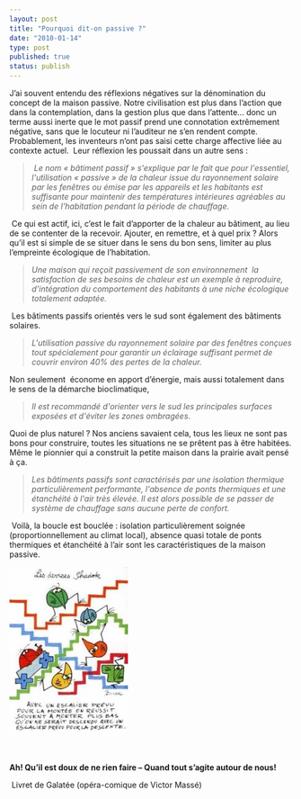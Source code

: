 ```yaml
---
layout: post
title: "Pourquoi dit-on passive ?"
date: "2010-01-14"
type: post
published: true
status: publish
---
```


J’ai souvent entendu des réflexions négatives sur la dénomination du concept de la maison passive. Notre civilisation est plus dans l’action que dans la contemplation, dans la gestion plus que dans l’attente… donc un terme aussi inerte que le mot passif prend une connotation extrêmement négative, sans que le locuteur ni l’auditeur ne s’en rendent compte. Probablement, les inventeurs n’ont pas saisi cette charge affective liée au contexte actuel.  Leur réflexion les poussait dans un autre sens :

>  _Le nom « bâtiment passif » s'explique par le fait que pour l'essentiel, l'utilisation « passive » de la chaleur issue du rayonnement solaire par les fenêtres ou émise par les appareils et les habitants est suffisante pour maintenir des températures intérieures agréables au sein de l'habitation pendant la période de chauffage._

 Ce qui est actif, ici, c’est le fait d’apporter de la chaleur au bâtiment, au lieu de se contenter de la recevoir. Ajouter, en remettre, et à quel prix ? Alors qu’il est si simple de se situer dans le sens du bon sens, limiter au plus l’empreinte écologique de l’habitation.

> _Une maison qui reçoit passivement de son environnement  la satisfaction de ses besoins de chaleur est un exemple à reproduire, d’intégration du comportement des habitants à une niche écologique totalement adaptée._

 Les bâtiments passifs orientés vers le sud sont également des bâtiments solaires.

> _L'utilisation passive du rayonnement solaire par des fenêtres conçues tout spécialement pour garantir un éclairage suffisant permet de couvrir environ 40% des pertes de la chaleur._

Non seulement  économe en apport d’énergie, mais aussi totalement dans le sens de la démarche bioclimatique,  

> _Il est recommandé d'orienter vers le sud les principales surfaces exposées et d'éviter les zones ombragées_.

Quoi de plus naturel ? Nos anciens savaient cela, tous les lieux ne sont pas bons pour construire, toutes les situations ne se prêtent pas à être habitées. Même le pionnier qui a construit la petite maison dans la prairie avait pensé à ça.

>  _Les bâtiments passifs sont caractérisés par une isolation thermique particulièrement performante, l'absence de ponts thermiques et une étanchéité à l'air très élevée. Il est alors possible de se passer de système de chauffage sans aucune perte de confort._

 Voilà, la boucle est bouclée : isolation particulièrement soignée (proportionnellement au climat local), absence quasi totale de ponts thermiques et étanchéité à l’air sont les caractéristiques de la maison passive.

[![](/images/2010/01/Woody-Allen-infatigable-211x300.jpg "Woody-Allen-infatigable")](/images/2010/01/Woody-Allen-infatigable.jpg)

 

**Ah! Qu’il est doux de ne rien faire – Quand tout s’agite autour de nous!**

 Livret de Galatée (opéra-comique de Victor Massé)
